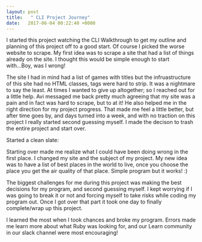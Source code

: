 ```yaml
---
layout: post
title:   " CLI Project Journey"
date:   2017-06-04 00:22:40 +0000
---
```



I started this project watching the CLI Walkthrough to get my outline and planning of this project off to a good start. Of course I picked the worse website to scrape. My first idea was to scrape a site that had a list of things already on the site. I thought this would be simple enough to start with...Boy, was I wrong! 

The site I had in mind had a list of games with titles but the infruastructure of this site had no HTML classes, tags were hard to strip. It was a nightmare to say the least. At times I wanted to give up altogether; so I reached out for a little help. Avi messaged me back pretty much agreeing that my site was a pain and in fact was hard to scrape, but to at it! He also helped me in the right direction for my project progress. That made me feel a little better, but after time goes by, and days turned into a week, and with no traction on this project I really started second guessing myself. I made the decison to trash the entire project and start over.

Started a clean slate:

Starting over made me realize what I could have been doing wrong in the first place. I changed my site and the subject of my project. My new idea was to have a list of best places in the world to live, once you choose the place you get the air quality of that place. Simple program but it works! :) 

The biggest challenges for me during this project was making the best decisions for my program, and second guessing myself. I kept worrying if I was going to break it or not and forcing myself to take risks while coding my program out. Once I got over that part it took one day to finally complete/wrap up this project.

I learned the most when I took chances and broke my program. Errors made me learn more about what Ruby was looking for, and our Learn community in our slack channel were most encouraging! 
